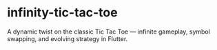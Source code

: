 # infinity-tic-tac-toe
A dynamic twist on the classic Tic Tac Toe — infinite gameplay, symbol swapping, and evolving strategy in Flutter.
